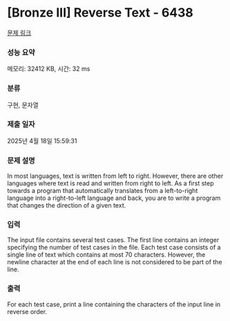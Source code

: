 # [Bronze III] Reverse Text - 6438 

[문제 링크](https://www.acmicpc.net/problem/6438) 

### 성능 요약

메모리: 32412 KB, 시간: 32 ms

### 분류

구현, 문자열

### 제출 일자

2025년 4월 18일 15:59:31

### 문제 설명

<p>In most languages, text is written from left to right. However, there are other languages where text is read and written from right to left. As a first step towards a program that automatically translates from a left-to-right language into a right-to-left language and back, you are to write a program that changes the direction of a given text.</p>

### 입력 

 <p>The input file contains several test cases. The first line contains an integer specifying the number of test cases in the file. Each test case consists of a single line of text which contains at most 70 characters. However, the newline character at the end of each line is not considered to be part of the line.</p>

### 출력 

 <p>For each test case, print a line containing the characters of the input line in reverse order.</p>

